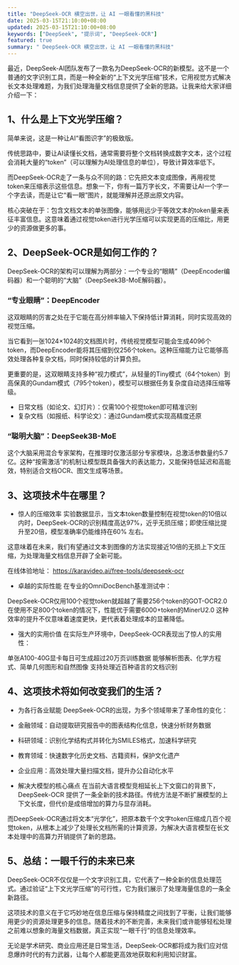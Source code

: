 ```yaml
---
title: "DeepSeek-OCR 横空出世，让 AI 一眼看懂的黑科技"
date: 2025-03-15T21:10:00+08:00
updated: 2025-03-15T21:10:00+08:00
keywords: ["DeepSeek", "提示词", "DeepSeek-OCR"]
featured: true 
summary: " DeepSeek-OCR 横空出世，让 AI 一眼看懂的黑科技"
---
```


最近，DeepSeek-AI团队发布了一款名为DeepSeek-OCR的新模型。这不是一个普通的文字识别工具，而是一种全新的“上下文光学压缩”技术，它用视觉方式解决长文本处理难题，为我们处理海量文档信息提供了全新的思路。让我来给大家详细介绍一下：

## 1、什么是上下文光学压缩？
简单来说，这是一种让AI“看图识字”的极致版。

传统思路中，要让AI读懂长文档，通常需要将整个文档转换成数字文本，这个过程会消耗大量的“token”（可以理解为AI处理信息的单位），导致计算效率低下。

而DeepSeek-OCR走了一条与众不同的路：它先把文本变成图像，再用视觉token来压缩表示这些信息。想象一下，你有一篇万字长文，不需要让AI一个字一个字去读，而是让它“看一眼”图片，就能理解并还原出原文内容。

核心突破在于：包含文档文本的单张图像，能够用远少于等效文本的token量来表征丰富信息。这意味着通过视觉token进行光学压缩可以实现更高的压缩比，用更少的资源做更多的事。

## 2、DeepSeek-OCR是如何工作的？
DeepSeek-OCR的架构可以理解为两部分：一个专业的“眼睛”（DeepEncoder编码器）和一个聪明的“大脑”（DeepSeek3B-MoE解码器）。

### “专业眼睛”：DeepEncoder
这双眼睛的厉害之处在于它能在高分辨率输入下保持低计算消耗，同时实现高效的视觉压缩。

当它看到一张1024×1024的文档图片时，传统视觉模型可能会生成4096个token，而DeepEncoder能将其压缩到仅256个token。这种压缩能力让它能够高效处理各种复杂文档，同时保持较低的计算负担。

更重要的是，这双眼睛支持多种“视力模式”，从轻量的Tiny模式（64个token）到高保真的Gundam模式（795个token），模型可以根据任务复杂度自动选择压缩等级。

- 日常文档（如论文、幻灯片）：仅需100个视觉token即可精准识别
- 复杂文档（如报纸、科学论文）：通过Gundam模式实现高精度还原

### “聪明大脑”：DeepSeek3B-MoE
这个大脑采用混合专家架构，在推理时仅激活部分专家模块，总激活参数量约5.7亿。这种“按需激活”的机制让模型既具备强大的表达能力，又能保持低延迟和高能效，特别适合文档OCR、图文生成等场景。

## 3、这项技术牛在哪里？
- 惊人的压缩效率
实验数据显示，当文本token数量控制在视觉token的10倍以内时，DeepSeek-OCR的识别精度高达97%，近乎无损压缩；即使压缩比提升至20倍，模型准确率仍能维持在60% 左右。

这意味着在未来，我们有望通过文本到图像的方法实现接近10倍的无损上下文压缩，为处理海量文档信息开辟了全新可能。

在线体验地址： https://karavideo.ai/free-tools/deepseek-ocr

- 卓越的实际性能
在专业的OmniDocBench基准测试中：

DeepSeek-OCR仅用100个视觉token就超越了需要256个token的GOT-OCR2.0
在使用不足800个token的情况下，性能优于需要6000+token的MinerU2.0
这种效率的提升不仅意味着速度更快，更代表着处理成本的显著降低。

- 强大的实用价值
在实际生产环境中，DeepSeek-OCR表现出了惊人的实用性：

单张A100-40G显卡每日可生成超过20万页训练数据
能够解析图表、化学方程式、简单几何图形和自然图像
支持处理近百种语言的文档识别
## 4、这项技术将如何改变我们的生活？
- 为各行各业赋能
DeepSeek-OCR的出现，为多个领域带来了革命性的变化：

- 金融领域：自动提取研究报告中的图表结构化信息，快速分析财务数据
- 科研领域：识别化学结构式并转化为SMILES格式，加速科学研究
- 教育领域：快速数字化历史文档、古籍资料，保护文化遗产
- 企业应用：高效处理大量扫描文档，提升办公自动化水平
- 解决大模型的核心痛点
在当前大语言模型竞相延长上下文窗口的背景下，DeepSeek-OCR 提供了一条全新的技术路径。传统方法是不断扩展模型的上下文长度，但代价是成倍增加的算力与显存消耗。

而DeepSeek-OCR通过将文本“光学化”，把原本数千个文字token压缩成几百个视觉token，从根本上减少了处理长文档所需的计算资源，为解决大语言模型在长文本处理中的高算力开销提供了新的思路。

## 5、总结：一眼千行的未来已来
DeepSeek-OCR不仅仅是一个文字识别工具，它代表了一种全新的信息处理范式。通过验证“上下文光学压缩”的可行性，它为我们展示了处理海量信息的一条全新路径。

这项技术的意义在于它巧妙地在信息压缩与保持精度之间找到了平衡，让我们能够用更少的资源处理更多的信息。随着技术的不断完善，未来我们或许能够轻松处理之前难以想象的海量文档数据，真正实现“一眼千行”的信息处理效率。

无论是学术研究、商业应用还是日常生活，DeepSeek-OCR都将成为我们应对信息爆炸时代的有力武器，让每个人都能更高效地获取和利用知识财富。
